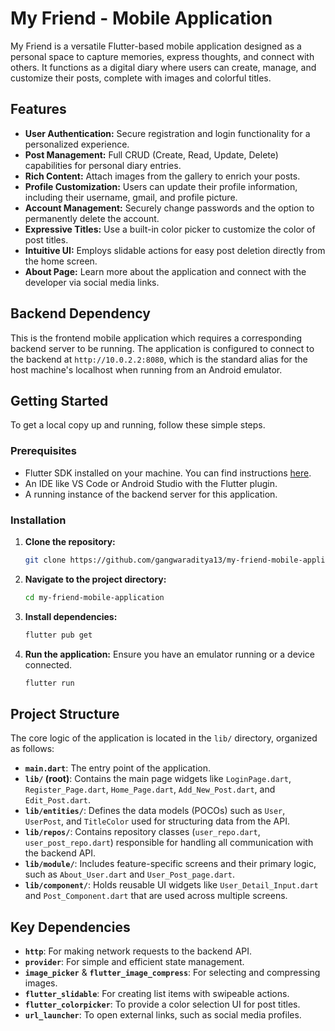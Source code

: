 # My Friend - Mobile Application

My Friend is a versatile Flutter-based mobile application designed as a personal space to capture memories, express thoughts, and connect with others. It functions as a digital diary where users can create, manage, and customize their posts, complete with images and colorful titles.

## Features

*   **User Authentication:** Secure registration and login functionality for a personalized experience.
*   **Post Management:** Full CRUD (Create, Read, Update, Delete) capabilities for personal diary entries.
*   **Rich Content:** Attach images from the gallery to enrich your posts.
*   **Profile Customization:** Users can update their profile information, including their username, gmail, and profile picture.
*   **Account Management:** Securely change passwords and the option to permanently delete the account.
*   **Expressive Titles:** Use a built-in color picker to customize the color of post titles.
*   **Intuitive UI:** Employs slidable actions for easy post deletion directly from the home screen.
*   **About Page:** Learn more about the application and connect with the developer via social media links.

## Backend Dependency

This is the frontend mobile application which requires a corresponding backend server to be running. The application is configured to connect to the backend at `http://10.0.2.2:8080`, which is the standard alias for the host machine's localhost when running from an Android emulator.

## Getting Started

To get a local copy up and running, follow these simple steps.

### Prerequisites

*   Flutter SDK installed on your machine. You can find instructions [here](https://flutter.dev/docs/get-started/install).
*   An IDE like VS Code or Android Studio with the Flutter plugin.
*   A running instance of the backend server for this application.

### Installation

1.  **Clone the repository:**
    ```sh
    git clone https://github.com/gangwaraditya13/my-friend-mobile-application.git
    ```
2.  **Navigate to the project directory:**
    ```sh
    cd my-friend-mobile-application
    ```
3.  **Install dependencies:**
    ```sh
    flutter pub get
    ```
4.  **Run the application:**
    Ensure you have an emulator running or a device connected.
    ```sh
    flutter run
    ```

## Project Structure

The core logic of the application is located in the `lib/` directory, organized as follows:

*   **`main.dart`**: The entry point of the application.
*   **`lib/` (root)**: Contains the main page widgets like `LoginPage.dart`, `Register_Page.dart`, `Home_Page.dart`, `Add_New_Post.dart`, and `Edit_Post.dart`.
*   **`lib/entities/`**: Defines the data models (POCOs) such as `User`, `UserPost`, and `TitleColor` used for structuring data from the API.
*   **`lib/repos/`**: Contains repository classes (`user_repo.dart`, `user_post_repo.dart`) responsible for handling all communication with the backend API.
*   **`lib/module/`**: Includes feature-specific screens and their primary logic, such as `About_User.dart` and `User_Post_page.dart`.
*   **`lib/component/`**: Holds reusable UI widgets like `User_Detail_Input.dart` and `Post_Component.dart` that are used across multiple screens.

## Key Dependencies

*   **`http`**: For making network requests to the backend API.
*   **`provider`**: For simple and efficient state management.
*   **`image_picker`** & **`flutter_image_compress`**: For selecting and compressing images.
*   **`flutter_slidable`**: For creating list items with swipeable actions.
*   **`flutter_colorpicker`**: To provide a color selection UI for post titles.
*   **`url_launcher`**: To open external links, such as social media profiles.